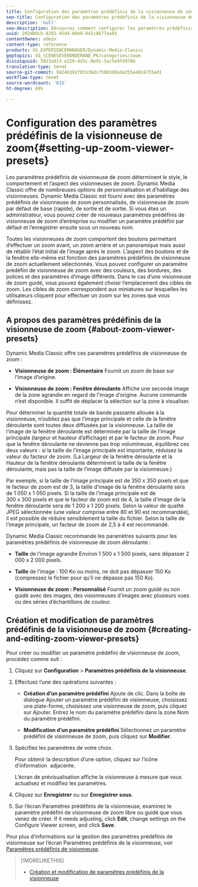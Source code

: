 ```yaml
---
title: Configuration des paramètres prédéfinis de la visionneuse de zoom
seo-title: Configuration des paramètres prédéfinis de la visionneuse de zoom
description: 'null'
seo-description: Découvrez comment configurer les paramètres prédéfinis de la visionneuse de zoom.
uuid: 202d80cb-8282-45d4-89e8-942c8677aa93
contentOwner: admin
content-type: reference
products: SG_EXPERIENCEMANAGER/Dynamic-Media-Classic
geptopics: SG_SCENESEVENONDEMAND_PK/categories/zoom
discoiquuid: 5023a933-e229-4d3c-8e91-3ac5e9f4970b
translation-type: tm+mt
source-git-commit: 9424b392f85536dc75083d0ade255e4824755ed1
workflow-type: tm+mt
source-wordcount: '615'
ht-degree: 69%

---
```



# Configuration des paramètres prédéfinis de la visionneuse de zoom{#setting-up-zoom-viewer-presets}

Les paramètres prédéfinis de visionneuse de zoom déterminent le style, le comportement et l’aspect des visionneuses de zoom. Dynamic Media Classic offre de nombreuses options de personnalisation et d’habillage des visionneuses. Dynamic Media Classic est fourni avec des paramètres prédéfinis de visionneuse de zoom personnalisés, de visionneuse de zoom par défaut de base (rapide), de sortie et de sortie. Si vous êtes un administrateur, vous pouvez créer de nouveaux paramètres prédéfinis de visionneuse de zoom d’entreprise ou modifier un paramètre prédéfini par défaut et l’enregistrer ensuite sous un nouveau nom.

Toutes les visionneuses de zoom comportent des boutons permettant d’effectuer un zoom avant, un zoom arrière et un panoramique mais aussi de rétablir l’état initial de l’image après le zoom. L’aspect des boutons et de la fenêtre elle-même est fonction des paramètres prédéfinis de visionneuse de zoom actuellement sélectionnés. Vous pouvez configurer un paramètre prédéfini de visionneuse de zoom avec des couleurs, des bordures, des polices et des paramètres d’image différents. Dans le cas d’une visionneuse de zoom guidé, vous pouvez également choisir l’emplacement des cibles de zoom. Les cibles de zoom correspondent aux miniatures sur lesquelles les utilisateurs cliquent pour effectuer un zoom sur les zones que vous définissez.

## A propos des paramètres prédéfinis de la visionneuse de zoom {#about-zoom-viewer-presets}

Dynamic Media Classic offre ces paramètres prédéfinis de visionneuse de zoom :

* **Visionneuse de zoom : Élémentaire** Fournit un zoom de base sur l’image d’origine.

* **Visionneuse de zoom : Fenêtre déroulante** Affiche une seconde image de la zone agrandie en regard de l’image d’origine. Aucune commande n’est disponible. Il suffit de déplacer la sélection sur la zone à visualiser.

Pour déterminer la quantité totale de bande passante allouée à la visionneuse, n’oubliez pas que l’image principale et celle de la fenêtre déroulante sont toutes deux diffusées par la visionneuse. La taille de l’image de la fenêtre déroulante est déterminée par la taille de l’image principale (largeur et hauteur d’affichage) et par le facteur de zoom. Pour que la fenêtre déroulante ne devienne pas trop volumineuse, équilibrez ces deux valeurs : si la taille de l’image principale est importante, réduisez la valeur du facteur de zoom. (La Largeur de la fenêtre déroulante et la Hauteur de la fenêtre déroulante déterminent la taille de la fenêtre déroulante, mais pas la taille de l’image diffusée par la visionneuse.)

Par exemple, si la taille de l’image principale est de 350 x 350 pixels et que le facteur de zoom est de 3, la taille d’image de la fenêtre déroulante sera de 1 050 x 1 050 pixels. Si la taille de l’image principale est de 300 x 300 pixels et que le facteur de zoom est de 4, la taille d’image de la fenêtre déroulante sera de 1 200 x 1 200 pixels. Selon la valeur de qualité JPEG sélectionnée (une valeur comprise entre 80 et 90 est recommandée), il est possible de réduire sensiblement la taille du fichier. Selon la taille de l’image principale, un facteur de zoom de 2,5 à 4 est recommandé.

Dynamic Media Classic recommande les paramètres suivants pour les paramètres prédéfinis de visionneuse de zoom déroulante :

* **Taille** de l’image agrandie Environ 1 500 x 1 500 pixels, sans dépasser 2 000 x 2 000 pixels.

* **Taille** de l’image : 100 Ko ou moins, ne doit pas dépasser 150 Ko (compressez le fichier pour qu’il ne dépasse pas 150 Ko).

* **Visionneuse de zoom : Personnalisé** Fournit un zoom guidé ou non guidé avec des images, des visionneuses d’images avec plusieurs vues ou des séries d’échantillons de couleur.

## Création et modification de paramètres prédéfinis de la visionneuse de zoom {#creating-and-editing-zoom-viewer-presets}

Pour créer ou modifier un paramètre prédéfini de visionneuse de zoom, procédez comme suit :

1. Cliquez sur **Configuration** > **Paramètres prédéfinis de la visionneuse**.
1. Effectuez l’une des opérations suivantes :

   * **Création d’un paramètre prédéfini** Ajoute de clic. Dans la boîte de dialogue Ajouter un paramètre prédéfini de visionneuse, choisissez une plate-forme, choisissez une visionneuse de zoom, puis cliquez sur Ajouter. Entrez le nom du paramètre prédéfini dans la zone Nom du paramètre prédéfini.

   * **Modification d’un paramètre prédéfini** Sélectionnez un paramètre prédéfini de visionneuse de zoom, puis cliquez sur 
**Modifier**.

1. Spécifiez les paramètres de votre choix.

   Pour obtenir la description d’une option, cliquez sur l’icône d’information  adjacente.

   L’écran de prévisualisation affiche la visionneuse à mesure que vous actualisez et modifiez les paramètres.

1. Cliquez sur **Enregistrer** ou sur **Enregistrer sous**.
1. Sur l’écran Paramètres prédéfinis de la visionneuse, examinez le paramètre prédéfini de visionneuse de zoom libre ou guidé que vous venez de créer. If it needs adjusting, click **Edit**, change settings on the Configure Viewer screen, and click **Save**.

Pour plus d’informations sur la gestion des paramètres prédéfinis de visionneuse sur l’écran Paramètres prédéfinis de la visionneuse, voir [Paramètres prédéfinis de visionneuse](application-setup.md#viewer_presets).

>[!MORELIKETHIS]
>
>* [Création et modification de paramètres prédéfinis de la visionneuse](application-setup.md#adding_and_editing_viewer_presets)

